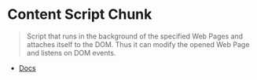
# Content Script Chunk
> Script that runs in the background of the specified Web Pages and attaches itself to the DOM. Thus it can modify the opened Web Page and listens on DOM events.

- [Docs](https://developer.chrome.com/docs/extensions/mv3/content_scripts/)